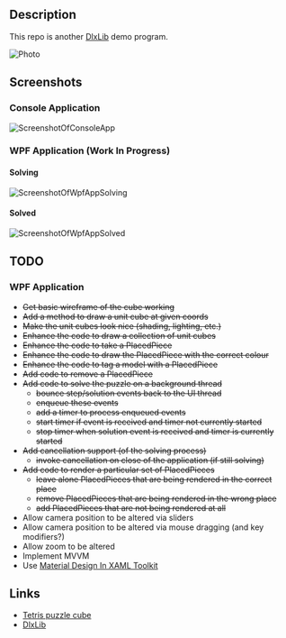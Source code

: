 
## Description

This repo is another [DlxLib](https://github.com/taylorjg/DlxLib) demo program.

![Photo](https://raw.github.com/taylorjg/TetrisCubeDlx/master/Images/Photo.jpg)

## Screenshots

### Console Application

![ScreenshotOfConsoleApp](https://raw.github.com/taylorjg/TetrisCubeDlx/master/Images/ScreenshotOfConsoleApp.png)

### WPF Application (Work In Progress)

#### Solving

![ScreenshotOfWpfAppSolving](https://raw.github.com/taylorjg/TetrisCubeDlx/master/Images/ScreenshotOfWpfAppSolving.png)

#### Solved

![ScreenshotOfWpfAppSolved](https://raw.github.com/taylorjg/TetrisCubeDlx/master/Images/ScreenshotOfWpfAppSolved.png)

## TODO

### WPF Application

* ~~Get basic wireframe of the cube working~~
* ~~Add a method to draw a unit cube at given coords~~
* ~~Make the unit cubes look nice (shading, lighting, etc.)~~
* ~~Enhance the code to draw a collection of unit cubes~~
* ~~Enhance the code to take a PlacedPiece~~
* ~~Enhance the code to draw the PlacedPiece with the correct colour~~
* ~~Enhance the code to tag a model with a PlacedPiece~~
* ~~Add code to remove a PlacedPiece~~
* ~~Add code to solve the puzzle on a background thread~~
    * ~~bounce step/solution events back to the UI thread~~
    * ~~enqueue these events~~
    * ~~add a timer to process enqueued events~~
    * ~~start timer if event is received and timer not currently started~~
    * ~~stop timer when solution event is received and timer is currently started~~
* ~~Add cancellation support (of the solving process)~~
    * ~~invoke cancellation on close of the application (if still solving)~~
* ~~Add code to render a particular set of PlacedPieces~~
    * ~~leave alone PlacedPieces that are being rendered in the correct place~~
    * ~~remove PlacedPieces that are being rendered in the wrong place~~
    * ~~add PlacedPieces that are not being rendered at all~~
* Allow camera position to be altered via sliders
* Allow camera position to be altered via mouse dragging (and key modifiers?)
* Allow zoom to be altered
* Implement MVVM
* Use [Material Design In XAML Toolkit](http://materialdesigninxaml.net/)

## Links

* [Tetris puzzle cube](http://www.debenhams.com/webapp/wcs/stores/servlet/prod_10701_10001_106010560399_-1)
* [DlxLib](https://github.com/taylorjg/DlxLib)
